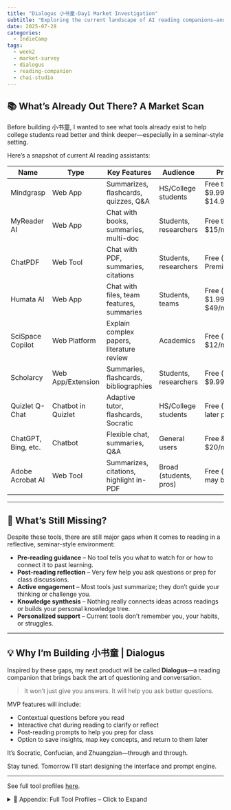 ```yaml
---
title: "Dialogus 小书童-Day1 Market Investigation"
subtitle: "Exploring the current landscape of AI reading companions—and why I’m building my own"
date: 2025-07-28
categories:
  - IndieCamp
tags:
  - week2
  - market-survey
  - dialogus
  - reading-companion
  - chai-studio
---
```


## 📚 What’s Already Out There? A Market Scan

Before building 小书童, I wanted to see what tools already exist to help college students read better and think deeper—especially in a seminar-style setting.

Here’s a snapshot of current AI reading assistants:

<table>
  <thead>
    <tr>
      <th>Name</th>
      <th>Type</th>
      <th>Key Features</th>
      <th>Audience</th>
      <th>Pricing</th>
    </tr>
  </thead>
  <tbody>
    <tr>
      <td>Mindgrasp</td>
      <td>Web App</td>
      <td>Summarizes, flashcards, quizzes, Q&A</td>
      <td>HS/College students</td>
      <td>Free trial, then $9.99–$14.99/month</td>
    </tr>
    <tr>
      <td>MyReader AI</td>
      <td>Web App</td>
      <td>Chat with books, summaries, multi-doc</td>
      <td>Students, researchers</td>
      <td>Free tier; $6–$15/month</td>
    </tr>
    <tr>
      <td>ChatPDF</td>
      <td>Web Tool</td>
      <td>Chat with PDF, summaries, citations</td>
      <td>Students, researchers</td>
      <td>Free (limited); Premium tier</td>
    </tr>
    <tr>
      <td>Humata AI</td>
      <td>Web App</td>
      <td>Chat with files, team features, summaries</td>
      <td>Students, teams</td>
      <td>Free (limited); $1.99–$49/month</td>
    </tr>
    <tr>
      <td>SciSpace Copilot</td>
      <td>Web Platform</td>
      <td>Explain complex papers, literature review</td>
      <td>Academics</td>
      <td>Free (limited); $12/month</td>
    </tr>
    <tr>
      <td>Scholarcy</td>
      <td>Web App/Extension</td>
      <td>Summaries, flashcards, bibliographies</td>
      <td>Students, researchers</td>
      <td>Free (limited); $9.99/month</td>
    </tr>
    <tr>
      <td>Quizlet Q-Chat</td>
      <td>Chatbot in Quizlet</td>
      <td>Adaptive tutor, flashcards, Socratic</td>
      <td>HS/College students</td>
      <td>Free (beta); later premium</td>
    </tr>
    <tr>
      <td>ChatGPT, Bing, etc.</td>
      <td>Chatbot</td>
      <td>Flexible chat, summaries, Q&A</td>
      <td>General users</td>
      <td>Free & $20/month</td>
    </tr>
    <tr>
      <td>Adobe Acrobat AI</td>
      <td>Web Tool</td>
      <td>Summarizes, citations, highlight in-PDF</td>
      <td>Broad (students, pros)</td>
      <td>Free (online); may bundle</td>
    </tr>
  </tbody>
</table>

---

## 🚧 What’s Still Missing?

Despite these tools, there are still major gaps when it comes to reading in a reflective, seminar-style environment:

- **Pre-reading guidance** – No tool tells you what to watch for or how to connect it to past learning.
- **Post-reading reflection** – Very few help you ask questions or prep for class discussions.
- **Active engagement** – Most tools just summarize; they don’t guide your thinking or challenge you.
- **Knowledge synthesis** – Nothing really connects ideas across readings or builds your personal knowledge tree.
- **Personalized support** – Current tools don’t remember you, your habits, or struggles.

---

## 💡 Why I’m Building 小书童 | Dialogus

Inspired by these gaps, my next product will be called **Dialogus**—a reading companion that brings back the art of questioning and conversation.

> It won’t just give you answers. It will help you ask better questions.

MVP features will include:
- Contextual questions before you read
- Interactive chat during reading to clarify or reflect
- Post-reading prompts to help you prep for class
- Option to save insights, map key concepts, and return to them later

It’s Socratic, Confucian, and Zhuangzian—through and through.

Stay tuned. Tomorrow I’ll start designing the interface and prompt engine.

---

See full tool profiles [here](#appendix-detailed-profiles-of-current-ai-reading-tools).
<details>
<summary>📖 Appendix: Full Tool Profiles – Click to Expand</summary>

<br>

### 🔸 Mindgrasp  
**Type & Target:** Web app for high school and college students.  
**Key Features:** Summarizes PDFs, generates flashcards, quizzes, and answers questions. Integrates with LMS systems like Canvas.  
**Pricing:** Free trial, then $9.99–$14.99/month.  
**Strengths:** Great for saving time; turns dense texts into manageable, study-ready formats. LMS integration is a bonus.  
**Limitations:** Primarily reactive—it responds to what you upload but doesn’t proactively guide thinking or discussion.  

---

### 🔸 MyReader AI  
**Type & Target:** Web app aimed at students, researchers, and professionals.  
**Key Features:** Upload and chat with books, papers, YouTube lectures. Supports multi-document queries and audio playback.  
**Pricing:** Free tier (~100 pages, 5 queries/day), Lite $6/month, Pro $15/month.  
**Strengths:** Strong comprehension support. Useful for on-the-go listening. Good citation referencing.  
**Limitations:** Lacks structured prompts or reflection questions. Upload limits on the free tier.  

---

### 🔸 ChatPDF  
**Type & Target:** Web tool for students and researchers.  
**Key Features:** Upload a PDF and interact with it via AI-generated summaries and Q&A. Multi-file folders and multilingual support.  
**Pricing:** Free (2 PDFs/day), paid version with expanded access.  
**Strengths:** Excellent for skimming or referencing specific sections. Quick, low-friction use.  
**Limitations:** No deep questioning or post-reading synthesis. Purely text-bound; no external context.  

---

### 🔸 Humata AI  
**Type & Target:** Web app used by students and teams working on documents.  
**Key Features:** Chat with files, summarize, compare across documents, team sharing and collaboration.  
**Pricing:** Free for 60 pages/month; Student $1.99/mo; Expert $9.99/mo; Team $49/user/mo.  
**Strengths:** Fast info extraction. Cites sources clearly. Team-ready.  
**Limitations:** Focused on access not pedagogy. Responses are formal, not reflective.  

---

### 🔸 SciSpace Copilot  
**Type & Target:** Web platform for academics and advanced students.  
**Key Features:** Reads and explains PDFs (incl. math), literature search, connects to prior research.  
**Pricing:** Free tier; Premium $12/month.  
**Strengths:** Excellent for complex research papers and STEM learning.  
**Limitations:** Learning curve. Less helpful with literary or open-ended texts.  

---

### 🔸 Scholarcy  
**Type & Target:** Web app & browser extension for undergrad to PhD.  
**Key Features:** Creates summary flashcards, highlights claims, exports references.  
**Pricing:** Free limited; Premium $9.99/month.  
**Strengths:** Excellent pre-reading prep. Flashcards encourage active recall.  
**Limitations:** No chat. Best for structured content, not deep reflection.  

---

### 🔸 Quizlet Q-Chat  
**Type & Target:** Chatbot in Quizlet for HS/college learners.  
**Key Features:** Adaptive tutor, flashcards, Socratic questioning.  
**Pricing:** Free beta; likely premium later.  
**Strengths:** Encourages recall, feels friendly.  
**Limitations:** Works best with Quizlet sets and factual material.  

---

### 🔸 ChatGPT, Bing, Bard  
**Type & Target:** General AI chatbots widely used by students.  
**Key Features:** Summarization, Q&A, discussion simulation.  
**Pricing:** Free + $20/month (ChatGPT Plus).  
**Strengths:** Extremely flexible. Can simulate a class discussion.  
**Limitations:** Needs prompting, can hallucinate, lacks structure.  

---

### 🔸 Adobe Acrobat AI  
**Type & Target:** PDF tool for students & professionals.  
**Key Features:** Summarizes, answers questions, highlights text.  
**Pricing:** Free online; may become bundled.  
**Strengths:** Clean UI, good for navigating long PDFs.  
**Limitations:** Purely extractive. Doesn’t provoke reflection or synthesis.  

</details>
